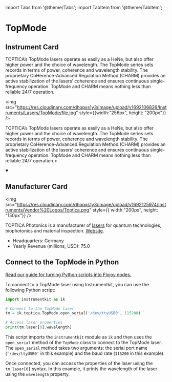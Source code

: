 
import Tabs from '@theme/Tabs';
import TabItem from '@theme/TabItem';

# TopMode

## Instrument Card

<div className="flex">

<div>

TOPTICA’s TopMode lasers operate as easily as a HeNe, but also offer higher power and the choice of wavelength. The TopMode series sets records in terms of power, coherence and wavelength stability. The proprietary CoHerence-Advanced Regulation Method (CHARM) provides an active stabilization of the lasers’ coherence and ensures continuous single-frequency operation. TopMode and CHARM means nothing less than reliable 24/7 operation.

</div>

<img src="https://res.cloudinary.com/dhopxs1y3/image/upload/v1692106826/Instruments/Lasers/TopMode/file.jpg" style={{width:"256px", height: "200px"}} />

</div>

TOPTICA’s TopMode lasers operate as easily as a HeNe, but also offer higher power and the choice of wavelength. The TopMode series sets records in terms of power, coherence and wavelength stability. The proprietary CoHerence-Advanced Regulation Method (CHARM) provides an active stabilization of the lasers’ coherence and ensures continuous single-frequency operation. TopMode and CHARM means nothing less than reliable 24/7 operation.>

<details open>
<summary><h2>Manufacturer Card</h2></summary>

<img src="https://res.cloudinary.com/dhopxs1y3/image/upload/v1692125974/Instruments/Vendor%20Logos/Toptica.png" style={{ width:"200px", height: "150px"}} />

TOPTICA Photonics is a manufacturer of [lasers](https://en.wikipedia.org/wiki/Laser) for quantum technologies, biophotonics and material inspection. <a href="https://www.toptica.com/">Website</a>.

<ul>
  <li>Headquarters: Germany</li>
  <li>Yearly Revenue (millions, USD): 75.0</li>
</ul>
</details>

## Connect to the TopMode in Python

[Read our guide for turning Python scripts into Flojoy nodes.](https://docs.flojoy.ai/custom-nodes/creating-custom-node/)


<Tabs>
<TabItem value="Instrumentkit" label="Instrumentkit">

To connect to a TopMode laser using Instrumentkit, you can use the following Python script:

```python
import instrumentkit as ik

# Connect to the TopMode laser
tm = ik.toptica.TopMode.open_serial('/dev/ttyUSB0', 115200)

# Access laser properties
print(tm.laser[0].wavelength)
```

This script imports the `instrumentkit` module as `ik` and then uses the `open_serial` method of the `TopMode` class to connect to the TopMode laser. The `open_serial` method takes two arguments: the serial port name (`'/dev/ttyUSB0'` in this example) and the baud rate (`115200` in this example).

Once connected, you can access the properties of the laser using the `tm.laser[0]` syntax. In this example, it prints the wavelength of the laser using the `wavelength` property.

</TabItem>
</Tabs>